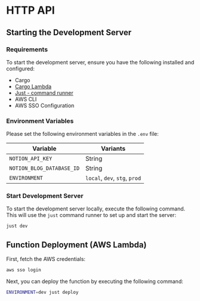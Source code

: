 # HTTP API

## Starting the Development Server

### Requirements

To start the development server, ensure you have the following installed and configured:

- Cargo
- [Cargo Lambda](https://www.cargo-lambda.info/)
- [Just - command runner](https://github.com/casey/just)
- AWS CLI
- AWS SSO Configuration

### Environment Variables

Please set the following environment variables in the `.env` file:

| Variable                  | Variants                      |
| ------------------------- | ----------------------------- |
| `NOTION_API_KEY`          | String                        |
| `NOTION_BLOG_DATABASE_ID` | String                        |
| `ENVIRONMENT`             | `local`, `dev`, `stg`, `prod` |

### Start Development Server

To start the development server locally, execute the following command. This will use the `just` command runner to set up and start the server:

```sh
just dev
```

## Function Deployment (AWS Lambda)

First, fetch the AWS credentials:

```sh
aws sso login
```

Next, you can deploy the function by executing the following command:

```sh
ENVIRONMENT=dev just deploy
```
